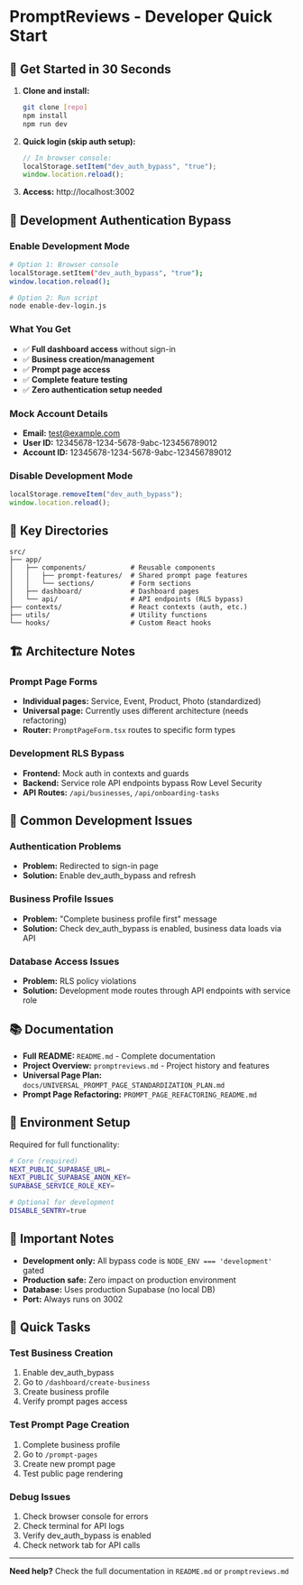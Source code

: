# PromptReviews - Developer Quick Start

## 🚀 Get Started in 30 Seconds

1. **Clone and install:**
   ```bash
   git clone [repo]
   npm install
   npm run dev
   ```

2. **Quick login (skip auth setup):**
   ```javascript
   // In browser console:
   localStorage.setItem("dev_auth_bypass", "true");
   window.location.reload();
   ```

3. **Access:** http://localhost:3002

## 🔧 Development Authentication Bypass

### Enable Development Mode
```bash
# Option 1: Browser console
localStorage.setItem("dev_auth_bypass", "true");
window.location.reload();

# Option 2: Run script
node enable-dev-login.js
```

### What You Get
- ✅ **Full dashboard access** without sign-in
- ✅ **Business creation/management** 
- ✅ **Prompt page access**
- ✅ **Complete feature testing**
- ✅ **Zero authentication setup needed**

### Mock Account Details
- **Email:** test@example.com
- **User ID:** 12345678-1234-5678-9abc-123456789012
- **Account ID:** 12345678-1234-5678-9abc-123456789012

### Disable Development Mode
```javascript
localStorage.removeItem("dev_auth_bypass");
window.location.reload();
```

## 📁 Key Directories

```
src/
├── app/
│   ├── components/           # Reusable components
│   │   ├── prompt-features/  # Shared prompt page features
│   │   └── sections/         # Form sections
│   ├── dashboard/            # Dashboard pages
│   └── api/                  # API endpoints (RLS bypass)
├── contexts/                 # React contexts (auth, etc.)
├── utils/                    # Utility functions
└── hooks/                    # Custom React hooks
```

## 🏗️ Architecture Notes

### Prompt Page Forms
- **Individual pages:** Service, Event, Product, Photo (standardized)
- **Universal page:** Currently uses different architecture (needs refactoring)
- **Router:** `PromptPageForm.tsx` routes to specific form types

### Development RLS Bypass
- **Frontend:** Mock auth in contexts and guards
- **Backend:** Service role API endpoints bypass Row Level Security
- **API Routes:** `/api/businesses`, `/api/onboarding-tasks`

## 🐛 Common Development Issues

### Authentication Problems
- **Problem:** Redirected to sign-in page
- **Solution:** Enable dev_auth_bypass and refresh

### Business Profile Issues  
- **Problem:** "Complete business profile first" message
- **Solution:** Check dev_auth_bypass is enabled, business data loads via API

### Database Access Issues
- **Problem:** RLS policy violations
- **Solution:** Development mode routes through API endpoints with service role

## 📚 Documentation

- **Full README:** `README.md` - Complete documentation
- **Project Overview:** `promptreviews.md` - Project history and features
- **Universal Page Plan:** `docs/UNIVERSAL_PROMPT_PAGE_STANDARDIZATION_PLAN.md`
- **Prompt Page Refactoring:** `PROMPT_PAGE_REFACTORING_README.md`

## 🔑 Environment Setup

Required for full functionality:
```bash
# Core (required)
NEXT_PUBLIC_SUPABASE_URL=
NEXT_PUBLIC_SUPABASE_ANON_KEY=
SUPABASE_SERVICE_ROLE_KEY=

# Optional for development
DISABLE_SENTRY=true
```

## 🚨 Important Notes

- **Development only:** All bypass code is `NODE_ENV === 'development'` gated
- **Production safe:** Zero impact on production environment
- **Database:** Uses production Supabase (no local DB)
- **Port:** Always runs on 3002

## 🎯 Quick Tasks

### Test Business Creation
1. Enable dev_auth_bypass
2. Go to `/dashboard/create-business`
3. Create business profile
4. Verify prompt pages access

### Test Prompt Page Creation
1. Complete business profile
2. Go to `/prompt-pages`
3. Create new prompt page
4. Test public page rendering

### Debug Issues
1. Check browser console for errors
2. Check terminal for API logs
3. Verify dev_auth_bypass is enabled
4. Check network tab for API calls

---

**Need help?** Check the full documentation in `README.md` or `promptreviews.md`